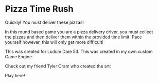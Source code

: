 # Pizza Time Rush
Quickly! You must deliver these pizzas!

In this round based game you are a pizza delivery driver, you must collect the pizzas and then deliver them within the provided time limit. Pace yourself however, this will only get more difficult!

This was created for Ludum Dare 53. This was created in my own custom Game Engine.

Check out my friend Tyler Oram who created the art: 

Play here!
